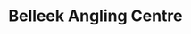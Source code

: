 ---
title: "Belleek Angling Centre"
address: "Belleek Angling Centre, Belleek Angling Centre The Thatch Main Street, Belleek, Co. Fermanagh, BT93 3FY"
tel: "+44 (0)28 6865 8181"
county: "Fermanagh"
category: "Tackle Shops"
type: "Content"
lat: "54.48004913330078"
lng: "-8.093818664550781"
---